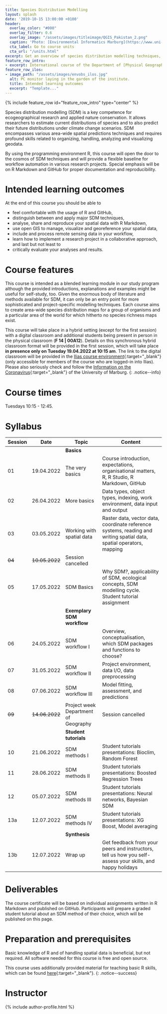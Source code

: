 ```yaml
---
title: Species Distribution Modelling
layout: splash
date: '2019-10-15 13:00:00 +0100'
header:
  overlay_color: "#000"
  overlay_filter: 0.6
  overlay_image: "/assets/images/titleimage/QGIS_Pakistan_2.png"
  caption: 'Photo: [Environmental Informatics Marburg](https://www.uni-marburg.de/en/fb19/disciplines/physisch/environmentalinformatics){:target="_blank"}'
  cta_label: Go to course units
  cta_url: "/units.html"
excerpt: Get an overview of species distribution modelling techniques, use R for handling, modelling and visualizing geo-datasets, and conjointly develop software for digitizing species distribution records
feature_row_intro:
- excerpt: International course of the Department of [Physical Geography](https://www.uni-marburg.de/en/fb19/disciplines/physisch){:target="_blank"} at [Marburg University](https://www.uni-marburg.de/en){:target="_blank"}
feature_row_ilos:
- image_path: "/assets/images/envobs_ilos.jpg"
  alt: PC monitor laying in the garden of the institute.
  title: Intended learning outcomes
  excerpt: "Template..."
---
```


{% include feature_row id="feature_row_intro" type="center" %}

Species distribution modelling (SDM) is a key competence for ecogeographical research and applied nature conservation. 
It allows researchers to estimate current distributions of species and to also predict their future distributions under climate change scenarios.
SDM encompasses various area-wide spatial predictions techniques and requires profound skills related to organizing, handling, analyzing and visualizing geodata. 

By using the programming environment R, this course will open the door to the cosmos of SDM techniques and will provide a flexible baseline for workflow automation in various research projects. Special emphasis will be on R Markdown and GitHub for proper documentation and reproducibility. 


# Intended learning outcomes
At the end of this course you should be able to

* feel comfortable with the usage of R and GitHub,
* distinguish between and apply major SDM techniques,
* analyse, share and reproduce your spatial data with R Markdown,
* use open GIS to manage, visualize and georeference your spatial data,
* include and process remote sensing data in your workflow,
* learn how to implement a research project in a collaborative approach, and last but not least to
* critically evaluate your analyses and results.


# Course features

This course is intended as a blended learning module in our study program although the provided introductions, explanations and examples might be useful for self-study, too.
Given the enormous body of literature and methods available for SDM, it can only be an entry point for more sophisticated and project-specific modelling techniques.
Each course aims to create area-wide species distribution maps for a group of organisms and a particular area of the world for which hitherto no species richness maps exist.

This course will take place in a hybrid setting (except for the first session) with a digital classroom and additional students being present in person in the physical classroom (**F 14 | 00A12**).
Details on this synchronous hybrid classroom format will be provided in the first session, which will take place **in presence only on Tuesday 19.04.2022 at 10:15 am**.
The link to the digital classroom will be provided in the [Ilias course environment](xxxx){:target="_blank"} (only accessible for members of the course who are logged-in into Ilias). 
Please also seriously check and follow the [Information on the Coronavirus](https://www.uni-marburg.de/de/universitaet/administration/sicherheit/coronavirus){:target="_blank"} of the University of Marburg.
{: .notice--info}


# Course times

Tuesdays 10:15 - 12:45.


# Syllabus

| Session |  Date | Topic                        | Content                                                                          |
|---------|-------|------------------------------|----------------------------------------------------------------------------------|
||| **Basics** ||
| 01 | 19.04.2022 | The very basics              | Course introduction, expectations, organisational matters, R, R Studio, R Markdown, GitHub     |
| 02 | 26.04.2022 | More basics                  | Data types, object types, indexing, work environment, data input and output                    |
| 03 | 03.05.2022 | Working with spatial data    | Raster data, vector data, coordinate reference systems, reading and writing spatial data, spatial operators, mapping |
| ~~04~~ | ~~10.05.2022~~ | Session cancelled        |                         |
| 05 | 17.05.2022 | SDM Basics                   | Why SDM?, applicability of SDM, ecological concepts, SDM modelling cycle. Student tutorial assignment                          |
||| **Exemplary SDM workflow**          ||
| 06 | 24.05.2022 | SDM workflow I               | Overview, conceptualisation, which SDM packages and functions to choose?          |
| 07 | 31.05.2022 | SDM workflow II              | Project environment, data I/O, data preprocessing                                 |
| 08 | 07.06.2022 | SDM workflow III             | Model fitting, assessment, and predictions                                        |
| ~~09~~ | ~~14.06.2022~~ | Project week Department of Geography        | Session cancelled |
||| **Student tutorials**           ||
| 10  | 21.06.2022 | SDM methods I                | Student tutorials presentations: Bioclim, Random Forest                                     |
| 11  | 28.06.2022 | SDM methods II               | Student tutorials presentations: Boosted Regression Trees                         |
| 12  | 05.07.2022 | SDM methods III              | Student tutorials presentations: Neural networks, Bayesian SDM                    |
| 13a | 12.07.2022 | SDM methods IV               | Student tutorials presentations: XG Boost, Model averaging                        |
||| **Synthesis**                                ||
| 13b | 12.07.2022 | Wrap up                      | Get feedback from your peers and instructors, tell us how you self-assess your skills, and happy holidays |


# Deliverables

The course certificate will be based on individual assignments written in R Markdown and published on GitHub.
Participants will prepare a graded student tutorial about an SDM method of their choice, which will be published on this page.




# Preparation and prerequisites

Basic knowledge of R and of handling spatial data is beneficial, but not required.
All software needed for this course is free and open source.

This course uses additionally provided material for teaching basic R skills, 
which can be found [here](https://geomoer.github.io/moer-base-r/){:target="_blank"}.
{: .notice--success}


# Instructor
{% include author-profile.html %}

<!--
[Go to course units]({{ site.baseurl }}{% link _pages/units.md %}){: .btn .btn--success .btn--large .align-center}
-->


